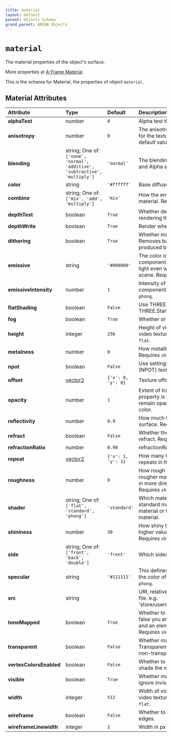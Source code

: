 ```yaml
---
title: material
layout: default
parent: Objects Schema
grand_parent: ARENA Objects
---
```


<!--CAUTION: This file is autogenerated from https://github.com/arenaxr/arena-schemas. Changes made here may be overwritten.-->


`material`
==========


The material properties of the object's surface.

More properties at <a href='https://aframe.io/docs/1.5.0/components/material.html'>A-Frame Material</a>.

This is the schema for Material, the properties of object `material`.

Material Attributes
--------------------

|Attribute|Type|Default|Description|Required|
| :--- | :--- | :--- | :--- | :--- |
|**alphaTest**|number|```0```|Alpha test threshold for transparency.|No|
|**anisotropy**|number|```0```|The anisotropic filtering sample rate to use for the textures. A value of 0 means the default value will be used, see renderer.|No|
|**blending**|string; One of: ```['none', 'normal', 'additive', 'subtractive', 'multiply']```|```'normal'```|The blending mode for the material's RGB and Alpha sent to the WebGLRenderer.|No|
|**color**|string|```'#ffffff'```|Base diffuse color.|No|
|**combine**|string; One of: ```['mix', 'add', 'multiply']```|```'mix'```|How the environment map mixes with the material. Requires `shader: phong`.|No|
|**depthTest**|boolean|```True```|Whether depth testing is enabled when rendering the material.|No|
|**depthWrite**|boolean|```True```|Render when depth test succeeds.|No|
|**dithering**|boolean|```True```|Whether material is dithered with noise. Removes banding from gradients like ones produced by lighting.|No|
|**emissive**|string|```'#000000'```|The color of the emissive lighting component. Used to make objects produce light even without other lighting in the scene. Requires `shader: standard` or `phong`.|No|
|**emissiveIntensity**|number|```1```|Intensity of the emissive lighting component. Requires `shader: standard` or `phong`.|No|
|**flatShading**|boolean|```False```|Use THREE.FlatShading rather than THREE.StandardShading.|No|
|**fog**|boolean|```True```|Whether or not material is affected by fog.|No|
|**height**|integer|```256```|Height of video (in pixels), if defining a video texture. Requires `shader: standard` or `flat`.|No|
|**metalness**|number|```0```|How metallic the material is from 0 to 1. Requires `shader: standard`.|No|
|**npot**|boolean|```False```|Use settings for non-power-of-two (NPOT) texture.|No|
|**offset**|[vector2](vector2)|```{'x': 0, 'y': 0}```|Texture offset to be used.|No|
|**opacity**|number|```1```|Extent of transparency. If the transparent property is not true, then the material will remain opaque and opacity will only affect color.|No|
|**reflectivity**|number|```0.9```|How much the environment map affects the surface. Requires `shader: phong`.|No|
|**refract**|boolean|```False```|Whether the defined envMap should refract. Requires `shader: phong`.|No|
|**refractionRatio**|number|```0.98```|refractionRatio|No|
|**repeat**|[vector2](vector2)|```{'x': 1, 'y': 1}```|How many times a texture (defined by src) repeats in the X and Y direction.|No|
|**roughness**|number|```0```|How rough the material is from 0 to 1. A rougher material will scatter reflected light in more directions than a smooth material. Requires `shader: standard`.|No|
|**shader**|string; One of: ```['flat', 'standard', 'phong']```|```'standard'```|Which material to use. Defaults to the standard material. Can be set to the flat material or to a registered custom shader material.|No|
|**shininess**|number|```30```|How shiny the specular highlight is; a higher value gives a sharper highlight. Requires `shader: phong`.|No|
|**side**|string; One of: ```['front', 'back', 'double']```|```'front'```|Which sides of the mesh to render.|No|
|**specular**|string|```'#111111'```|This defines how shiny the material is and the color of its shine. Requires `shader: phong`.|No|
|**src**|string||URI, relative or full path of an image/video file. e.g. 'store/users/wiselab/images/360falls.mp4'.|No|
|**toneMapped**|boolean|```True```|Whether to ignore toneMapping, set to false you are using renderer.toneMapping and an element should appear to emit light. Requires `shader: flat`.|No|
|**transparent**|boolean|```False```|Whether material is transparent. Transparent entities are rendered after non-transparent entities.|No|
|**vertexColorsEnabled**|boolean|```False```|Whether to use vertex or face colors to shade the material.|No|
|**visible**|boolean|```True```|Whether material is visible. Raycasters will ignore invisible materials.|No|
|**width**|integer|```512```|Width of video (in pixels), if defining a video texture. Requires `shader: standard` or `flat`.|No|
|**wireframe**|boolean|```False```|Whether to render just the geometry edges.|No|
|**wireframeLinewidth**|integer|```2```|Width in px of the rendered line.|No|
